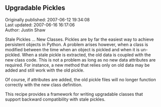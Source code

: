 ## Upgradable Pickles  
Originally published: 2007-06-12 19:34:08  
Last updated: 2007-06-16 16:17:06  
Author: Justin Shaw  
  
Stale Pickles ... New Classes.  Pickles are by far the easiest way to achieve persistent objects in Python.  A problem arises however, when a class is modified between the time when an object is pickled and when it is un-pickled.  When a stale pickle is extracted, the old data is coupled with the new class code.  This is not a problem as long as no new data attributes are required.  For instance, a new method that relies only on old data may be added and still work with the old pickle.

Of course, if attributes are added, the old pickle files will no longer function correctly with the new class definition.

This recipe provides a framework for writing upgradable classes that support backward compatibility with stale pickles.